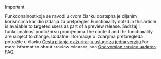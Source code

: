 > [!IMPORTANT]
> <span data-ttu-id="d9dd8-101">Funkcionalnost koja se navodi u ovom članku dostupna je ciljanim korisnicima kao dio izdanja za pretpregled.</span><span class="sxs-lookup"><span data-stu-id="d9dd8-101">Functionality noted in this article is available to targeted users as part of a preview release.</span></span> <span data-ttu-id="d9dd8-102">Sadržaj i funkcionalnost podložni su promjenama.</span><span class="sxs-lookup"><span data-stu-id="d9dd8-102">The content and the functionality are subject to change.</span></span> <span data-ttu-id="d9dd8-103">Dodatne informacije o izdanjima pretpregleda potražite u članku [Česta pitanja o ažuriranju usluge za jednu verziju](https://docs.microsoft.com/dynamics365/unified-operations/fin-and-ops/get-started/one-version).</span><span class="sxs-lookup"><span data-stu-id="d9dd8-103">For more information about preview releases, see [One version service updates FAQ](https://docs.microsoft.com/dynamics365/unified-operations/fin-and-ops/get-started/one-version).</span></span>
